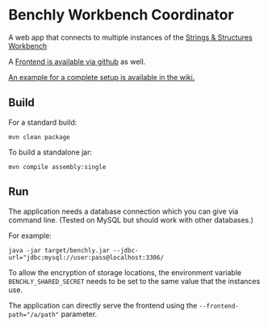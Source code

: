 # Benchly Workbench Coordinator

A web app that connects to multiple instances of the [Strings & Structures Workbench](https://github.com/spinfo/stringsnstructures)

A [Frontend is available via github](https://github.com/spinfo/benchly-frontend) as well.

[An example for a complete setup is available in the wiki.](https://github.com/spinfo/benchly/wiki/Simple-Setup)

## Build

For a standard build:

```
mvn clean package
```

To build a standalone jar:

```
mvn compile assembly:single
```

## Run

The application needs a database connection which you can give via command line. (Tested on MySQL but should work with other databases.)

For example:

```
java -jar target/benchly.jar --jdbc-url="jdbc:mysql://user:pass@localhost:3306/
```

To allow the encryption of storage locations, the environment variable `BENCHLY_SHARED_SECRET` needs to be set to the same value that the instances use. 

The application can directly serve the frontend using the `--frontend-path="/a/path"` parameter.
